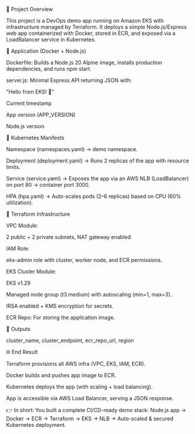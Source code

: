 🚀 Project Overview

This project is a DevOps demo app running on Amazon EKS with infrastructure managed by Terraform. It deploys a simple Node.js/Express web app containerized with Docker, stored in ECR, and exposed via a LoadBalancer service in Kubernetes.

🔹 Application (Docker + Node.js)

Dockerfile: Builds a Node.js 20 Alpine image, installs production dependencies, and runs npm start.

server.js: Minimal Express API returning JSON with:

"Hello from EKS! 🚀"

Current timestamp

App version (APP_VERSION)

Node.js version

🔹 Kubernetes Manifests

Namespace (namespaces.yaml) → demo namespace.

Deployment (deployment.yaml) → Runs 2 replicas of the app with resource limits.

Service (service.yaml) → Exposes the app via an AWS NLB (LoadBalancer) on port 80 → container port 3000.

HPA (hpa.yaml) → Auto-scales pods (2–6 replicas) based on CPU (60% utilization).

🔹 Terraform Infrastructure

VPC Module:

2 public + 2 private subnets, NAT gateway enabled.

IAM Role:

eks-admin role with cluster, worker node, and ECR permissions.

EKS Cluster Module:

EKS v1.29

Managed node group (t3.medium) with autoscaling (min=1, max=3).

IRSA enabled + KMS encryption for secrets.

ECR Repo: For storing the application image.

🔹 Outputs

cluster_name, cluster_endpoint, ecr_repo_url, region

🌐 End Result

Terraform provisions all AWS infra (VPC, EKS, IAM, ECR).

Docker builds and pushes app image to ECR.

Kubernetes deploys the app (with scaling + load balancing).

App is accessible via AWS Load Balancer, serving a JSON response.

👉 In short:
You built a complete CI/CD-ready demo stack: Node.js app → Docker → ECR → Terraform → EKS → NLB → Auto-scaled & secured Kubernetes deployment.
